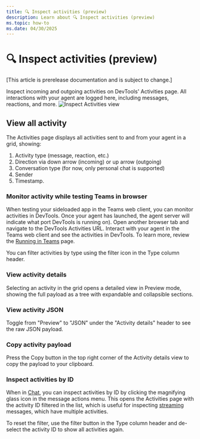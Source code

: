 ```yaml
---
title: 🔍 Inspect activities (preview)
description: Learn about 🔍 Inspect activities (preview)
ms.topic: how-to
ms.date: 04/30/2025
---
```


# 🔍 Inspect activities (preview)

[This article is prerelease documentation and is subject to change.]

Inspect incoming and outgoing activities on DevTools' Activities page. All interactions with your agent are logged here, including messages, reactions, and more.
![Inspect Activities view](https://github.com/microsoft/teams.ts/blob/main/assets/screenshots/inspect_activity.png?raw=true)

## View all activity

The Activities page displays all activities sent to and from your agent in a grid, showing:

1. Activity type (message, reaction, etc.)
2. Direction via down arrow (incoming) or up arrow (outgoing)
3. Conversation type (for now, only personal chat is supported)
4. Sender
5. Timestamp.

### Monitor activity while testing Teams in browser

When testing your sideloaded app in the Teams web client, you can monitor activities in DevTools. Once your agent has launched, the agent server will indicate what port DevTools is running on). Open another browser tab and navigate to the DevTools Activities URL. Interact with your agent in the Teams web client and see the activities in DevTools. To learn more, review the [Running in Teams](../../getting-started/running-in-teams.md) page.

You can filter activities by type using the filter icon in the Type column header.

### View activity details

Selecting an activity in the grid opens a detailed view in Preview mode, showing the full payload as a tree with expandable and collapsible sections.

### View activity JSON

Toggle from "Preview" to "JSON" under the "Activity details" header to see the raw JSON payload.

### Copy activity payload

Press the Copy button in the top right corner of the Activity details view to copy the payload to your clipboard.

### Inspect activities by ID

When in [Chat](./chat.md), you can inspect activities by ID by clicking the magnifying glass icon in the message actions menu. This opens the Activities page with the activity ID filtered in the list, which is useful for inspecting [streaming](../../in-depth-guides/ai/chat/streaming.md) messages, which have multiple activities.

To reset the filter, use the filter button in the Type column header and de-select the activity ID to show all activities again.